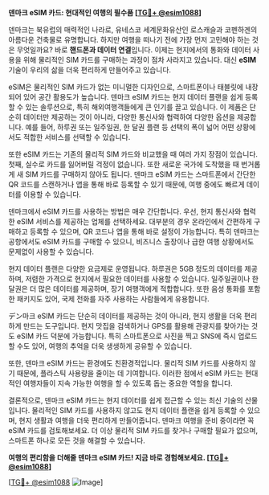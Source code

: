 **덴마크 eSIM 카드: 현대적인 여행의 필수품 [[TG💪+ @esim1088](https://t.me/s/esim1088)]**

덴마크는 북유럽의 매력적인 나라로, 유네스코 세계문화유산인 로스캐슬과 코펜하겐의 아름다운 건축물로 유명합니다. 하지만 여행을 떠나기 전에 가장 먼저 고민해야 하는 것은 무엇일까요? 바로 **핸드폰과 데이터 연결**입니다. 이제는 현지에서의 통화와 데이터 사용을 위해 물리적인 SIM 카드를 구매하는 과정이 점차 사라지고 있습니다. 대신 **eSIM** 기술이 우리의 삶을 더욱 편리하게 만들어주고 있습니다.

eSIM은 물리적인 SIM 카드가 없는 미니멀한 디자인으로, 스마트폰이나 태블릿에 내장되어 있어 공간 활용도가 높습니다. 덴마크 eSIM 카드는 현지 데이터 플랜을 쉽게 등록할 수 있는 솔루션으로, 특히 해외여행객들에게 큰 인기를 끌고 있습니다. 이 제품은 단순히 데이터만 제공하는 것이 아니라, 다양한 통신사와 협력하여 다양한 옵션을 제공합니다. 예를 들어, 하루권 또는 일주일권, 한 달권 플랜 등 선택의 폭이 넓어 어떤 상황에서도 적합한 서비스를 선택할 수 있습니다.

또한 eSIM 카드는 기존의 물리적 SIM 카드와 비교했을 때 여러 가지 장점이 있습니다. 첫째, 실수로 카드를 잃어버릴 걱정이 없습니다. 또한 새로운 국가에 도착했을 때 번거롭게 새 SIM 카드를 구매하지 않아도 됩니다. 덴마크 eSIM 카드는 스마트폰에서 간단한 QR 코드를 스캔하거나 앱을 통해 바로 등록할 수 있기 때문에, 여행 중에도 빠르게 데이터를 이용할 수 있습니다.

덴마크에서 eSIM 카드를 사용하는 방법은 매우 간단합니다. 우선, 현지 통신사와 협력한 eSIM 서비스를 제공하는 업체를 선택하세요. 대부분의 경우 온라인에서 간편하게 구매하고 등록할 수 있으며, QR 코드나 앱을 통해 바로 설정이 가능합니다. 특히 덴마크는 공항에서도 eSIM 카드를 구매할 수 있으니, 비즈니스 출장이나 급한 여행 상황에서도 문제없이 사용할 수 있습니다.

현지 데이터 플랜은 다양한 요금제로 운영됩니다. 하루권은 5GB 정도의 데이터를 제공하며, 저렴한 가격으로 현지에서 필요한 데이터를 사용할 수 있습니다. 일주일권이나 한 달권은 더 많은 데이터를 제공하며, 장기 여행객에게 적합합니다. 또한 음성 통화를 포함한 패키지도 있어, 국제 전화를 자주 사용하는 사람들에게 유용합니다.

デン마크 eSIM 카드는 단순히 데이터를 제공하는 것이 아니라, 현지 생활을 더욱 편리하게 만드는 도구입니다. 현지 맛집을 검색하거나 GPS를 활용해 관광지를 찾아가는 것도 eSIM 카드 덕분에 가능합니다. 특히 스마트폰으로 사진을 찍고 SNS에 즉시 업로드할 수도 있어, 여행의 추억을 더욱 생생하게 공유할 수 있습니다.

또한, 덴마크 eSIM 카드는 환경에도 친환경적입니다. 물리적 SIM 카드를 사용하지 않기 때문에, 플라스틱 사용량을 줄이는 데 기여합니다. 이러한 점에서 eSIM 카드는 현대적인 여행자들이 지속 가능한 여행을 할 수 있도록 돕는 중요한 역할을 합니다.

결론적으로, 덴마크 eSIM 카드는 현지 데이터를 쉽게 접근할 수 있는 최신 기술의 산물입니다. 물리적인 SIM 카드를 사용하지 않고도 현지 데이터 플랜을 쉽게 등록할 수 있으며, 현지 생활과 여행을 더욱 편리하게 만들어줍니다. 덴마크 여행을 준비 중이라면 꼭 eSIM 카드를 검토해보세요. 더 이상 물리적 SIM 카드를 찾거나 구매할 필요가 없으며, 스마트폰 하나로 모든 것을 해결할 수 있습니다.

**여행의 편리함을 더해줄 덴마크 eSIM 카드! 지금 바로 경험해보세요. [[TG💪+ @esim1088](https://t.me/s/esim1088)]**

[[TG💪+ @esim1088](https://t.me/s/esim1088) ![Image](https://i.postimg.cc/Y0z9fWf4/image.png)]